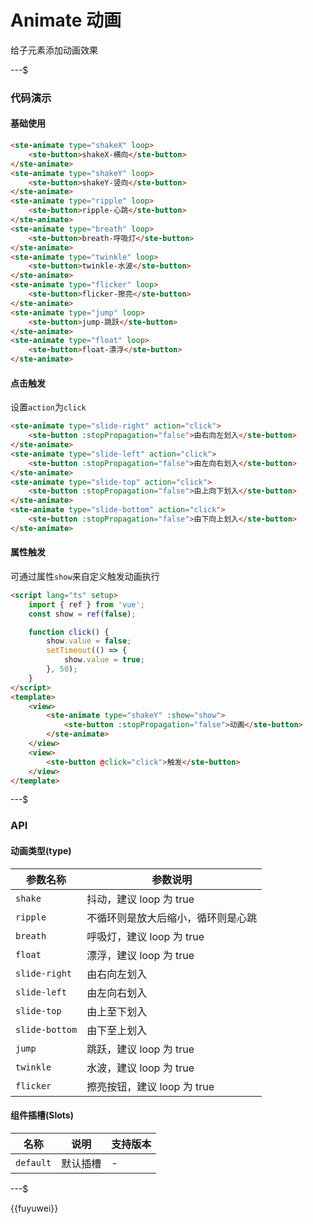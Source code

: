 # Animate 动画

给子元素添加动画效果

---$

### 代码演示

#### 基础使用

```html
<ste-animate type="shakeX" loop>
    <ste-button>shakeX-横向</ste-button>
</ste-animate>
<ste-animate type="shakeY" loop>
    <ste-button>shakeY-竖向</ste-button>
</ste-animate>
<ste-animate type="ripple" loop>
    <ste-button>ripple-心跳</ste-button>
</ste-animate>
<ste-animate type="breath" loop>
    <ste-button>breath-呼吸灯</ste-button>
</ste-animate>
<ste-animate type="twinkle" loop>
    <ste-button>twinkle-水波</ste-button>
</ste-animate>
<ste-animate type="flicker" loop>
    <ste-button>flicker-擦亮</ste-button>
</ste-animate>
<ste-animate type="jump" loop>
    <ste-button>jump-跳跃</ste-button>
</ste-animate>
<ste-animate type="float" loop>
    <ste-button>float-漂浮</ste-button>
</ste-animate>
```

#### 点击触发

设置`action`为`click`

```html
<ste-animate type="slide-right" action="click">
    <ste-button :stopPropagation="false">由右向左划入</ste-button>
</ste-animate>
<ste-animate type="slide-left" action="click">
    <ste-button :stopPropagation="false">由左向右划入</ste-button>
</ste-animate>
<ste-animate type="slide-top" action="click">
    <ste-button :stopPropagation="false">由上向下划入</ste-button>
</ste-animate>
<ste-animate type="slide-bottom" action="click">
    <ste-button :stopPropagation="false">由下向上划入</ste-button>
</ste-animate>
```

#### 属性触发

可通过属性`show`来自定义触发动画执行

```html
<script lang="ts" setup>
    import { ref } from 'vue';
    const show = ref(false);

    function click() {
        show.value = false;
        setTimeout(() => {
            show.value = true;
        }, 50);
    }
</script>
<template>
    <view>
        <ste-animate type="shakeY" :show="show">
            <ste-button :stopPropagation="false">动画</ste-button>
        </ste-animate>
    </view>
    <view>
        <ste-button @click="click">触发</ste-button>
    </view>
</template>
```

---$

### API

<!-- props -->

#### 动画类型(type)

| 参数名称       | 参数说明                           |
| -------------- | ---------------------------------- |
| `shake`        | 抖动，建议 loop 为 true            |
| `ripple`       | 不循环则是放大后缩小，循环则是心跳 |
| `breath`       | 呼吸灯，建议 loop 为 true          |
| `float`        | 漂浮，建议 loop 为 true            |
| `slide-right`  | 由右向左划入                       |
| `slide-left`   | 由左向右划入                       |
| `slide-top`    | 由上至下划入                       |
| `slide-bottom` | 由下至上划入                       |
| `jump`         | 跳跃，建议 loop 为 true            |
| `twinkle`      | 水波，建议 loop 为 true            |
| `flicker`      | 擦亮按钮，建议 loop 为 true        |

#### 组件插槽(Slots)

| 名称      | 说明     | 支持版本 |
| --------- | -------- | -------- |
| `default` | 默认插槽 | -        |

---$

{{fuyuwei}}
